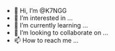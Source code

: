 - 👋 Hi, I’m @K7NGG
- 👀 I’m interested in ...
- 🌱 I’m currently learning ...
- 💞️ I’m looking to collaborate on ...
- 📫 How to reach me ...

<!---
K7NGG/K7NGG is a ✨ special ✨ repository because its `README.md` (this file) appears on your GitHub profile.
You can click the Preview link to take a look at your changes.
--->
